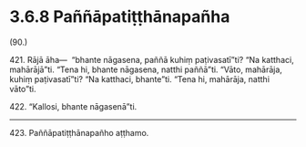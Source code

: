 

# 3.6.8 Paññāpatiṭṭhānapañha




(90.)

421\. Rājā āha—  “bhante nāgasena, paññā kuhiṃ paṭivasatī”ti? “Na katthaci, mahārājā”ti. “Tena hi, bhante nāgasena, natthi paññā”ti. “Vāto, mahārāja, kuhiṃ paṭivasatī”ti? “Na katthaci, bhante”ti. “Tena hi, mahārāja, natthi vāto”ti.

422\. “Kallosi, bhante nāgasenā”ti.

---

423\. Paññāpatiṭṭhānapañho aṭṭhamo.





